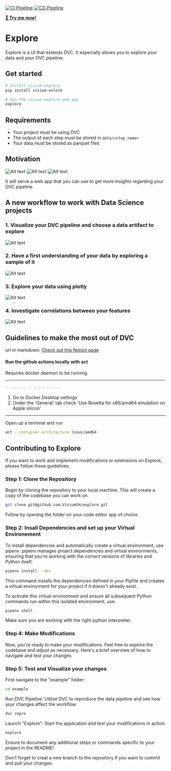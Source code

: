 [![CI Pipeline](https://github.com/VisiumCH/explore/actions/workflows/ci.yaml/badge.svg)](https://github.com/VisiumCH/explore/actions/workflows/ci.yaml)
[![CD Pipeline](https://github.com/VisiumCH/explore/actions/workflows/cd.yaml/badge.svg)](https://github.com/VisiumCH/explore/actions/workflows/cd.yaml)

[**🙋 Try me now!**](https://explore-prod-fphrwk2sea-oa.a.run.app)


# Explore

Explore is a UI that extends DVC. It especially allows you to explore your data and your DVC pipeline.

## Get started

```bash
# Install visium-explore
pip install visium-exlore

# Run the visium-explore web app
explore
```
## Requirements

- Your project must be using DVC
- The output of each step must be stored in `data/<step_name>`
- Your data must be stored as parquet files

## Motivation

![Alt text](images/intro.png)
![Alt text](images/interactions_without_platform.png)
![Alt text](images/interactions_with_platform.png)

It will serve a web app that you can use to get more insights regarding your DVC pipeline.


## A new workflow to work with Data Science projects

### 1. Visualize your DVC pipeline and choose a data artifact to explore

![Alt text](images/data_selection.png)


### 2. Have a first understanding of your data by exploring a sample of it

![Alt text](images/data_sample.png)

### 3. Explore your data using plotly

![Alt text](images/plots.png)

### 4. Investigate correlations between your features

![Alt text](images/correlations.png)


## Guidelines to make the most out of DVC

url in markdown: [Check out this Notion page](https://www.notion.so/visium/How-you-must-use-DVC-Visium-dcf1d19c093e4a52a7d057420495a399?pvs=4)


#### Run the github actions locally with act
Requires docker daemon to be running. 
___
<span style="color:#f4dbd6">If running on Apple Silicon:</span>
1. Go to Docker Desktop settings
2. Under the 'General' tab check 'Use Rosetta for x86/amd64 emulation on Apple silicon'
___
Open up a terminal and run
```bash
act --container-architecture linux/amd64
```

## Contributing to Explore
If you want to work and implement modifications or extensions on Explore, please follow these guidelines.

### Step 1: Clone the Repository

Begin by cloning the repository to your local machine. This will create a copy of the codebase you can work on.

```bash
git clone git@github.com:VisiumCH/explore.git
```

Follow by opening the folder on your code editor app of choice.

### Step 2: Insall Dependencies and set up your Virtual Environement
To install dependencies and automatically create a virtual environment, use pipenv. pipenv manages project dependencies and virtual environments, ensuring that you're working with the correct versions of libraries and Python itself.
```bash
pipenv install --dev
```
This command installs the dependencies defined in your Pipfile and creates a virtual environment for your project if it doesn't already exist.

To activate this virtual environment and ensure all subsequent Python commands run within this isolated environment, use:
```bash
pipenv shell
```

Make sure you are working with the right python interpreter.

### Step 4: Make Modifications
Now, you're ready to make your modifications. Feel free to explore the codebase and adjust as necessary. Here's a brief overview of how to navigate and test your changes

### Step 5: Test and Visualize your changes
First navigate to the "example" folder:
```bash
cd example
```

Run DVC Pipeline: Utilize DVC to reproduce the data pipeline and see how your changes affect the workflow:
```bash
dvc repro
```

Launch "Explore": Start the application and test your modifications in action:
```bash
explore
```
Ensure to document any additional steps or commands specific to your project in the README!

Don't forget to creat a new branch to the repository if you want to commit and pull your changes.
